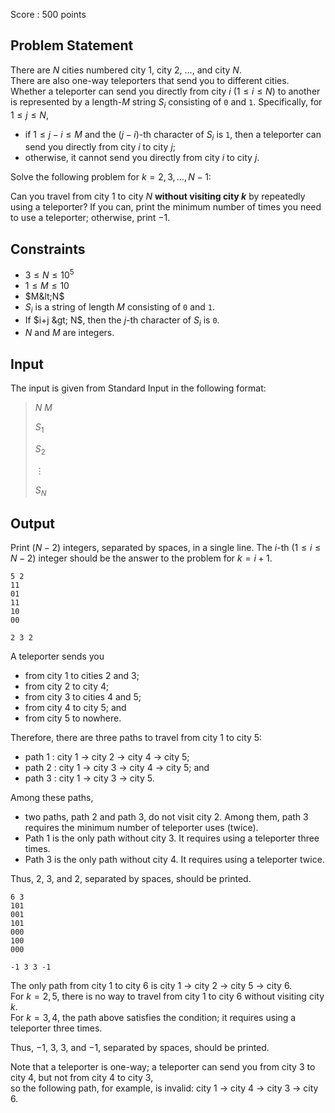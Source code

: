 Score : $500$ points

## Problem Statement

There are $N$ cities numbered city $1$, city $2$, $\ldots$, and city $N$.<br>
There are also one-way teleporters that send you to different cities.
Whether a teleporter can send you directly from city $i$ $(1\leq i\leq N)$ to another is represented by a length-$M$ string $S_i$ consisting of `0` and `1`.  Specifically, for $1\leq j\leq N$,

- if $1\leq j-i\leq M$ and the $(j-i)$-th character of $S_i$ is `1`, then a teleporter can send you directly from city $i$ to city $j$;
- otherwise, it cannot send you directly from city $i$ to city $j$.

Solve the following problem for $k=2,3,\ldots, N-1$:

Can you travel from city $1$ to city $N$ **without visiting city $k$** by repeatedly using a teleporter?
If you can, print the minimum number of times you need to use a teleporter;
otherwise, print $-1$.

## Constraints

- $3 \leq N \leq 10^5$
- $1\leq M\leq 10$
- $M&lt;N$
- $S_i$ is a string of length $M$ consisting of `0` and `1`.
- If $i+j &gt; N$, then the $j$-th character of $S_i$ is `0`.
- $N$ and $M$ are integers.

## Input

The input is given from Standard Input in the following format:

> $N$ $M$
> 
> $S_1$
> 
> $S_2$
> 
> $\vdots$
> 
> $S_N$

## Output

Print $(N-2)$ integers, separated by spaces, in a single line.
The $i$-th $(1\leq i\leq N-2)$ integer should be the answer to the problem for $k=i+1$.

```input1
5 2
11
01
11
10
00
```

```output1
2 3 2
```

A teleporter sends you

- from city $1$ to cities $2$ and $3$;
- from city $2$ to city $4$;
- from city $3$ to cities $4$ and $5$;
- from city $4$ to city $5$; and
- from city $5$ to nowhere.

Therefore, there are three paths to travel from city $1$ to city $5$:

- path $1$ : city $1$ $\to$ city $2$ $\to$ city $4$ $\to$ city $5$;
- path $2$ : city $1$ $\to$ city $3$ $\to$ city $4$ $\to$ city $5$; and
- path $3$ : city $1$ $\to$ city $3$ $\to$ city $5$.

Among these paths,

- two paths, path $2$ and path $3$, do not visit city $2$.  Among them, path $3$ requires the minimum number of teleporter uses (twice).
- Path $1$ is the only path without city $3$.  It requires using a teleporter three times.
- Path $3$ is the only path without city $4$.  It requires using a teleporter twice.

Thus, $2$, $3$, and $2$, separated by spaces, should be printed.

```input2
6 3
101
001
101
000
100
000
```

```output2
-1 3 3 -1
```

The only path from city $1$ to city $6$ is city $1$ $\to$ city $2$ $\to$ city $5$ $\to$ city $6$.<br>
For $k=2,5$, there is no way to travel from city $1$ to city $6$ without visiting city $k$.<br>
For $k=3,4$, the path above satisfies the condition; it requires using a teleporter three times.

Thus, $-1$, $3$, $3$, and $-1$, separated by spaces, should be printed.

Note that a teleporter is one-way;
a teleporter can send you from city $3$ to city $4$,
but not from city $4$ to city $3$,<br>
so the following path, for example, is invalid: 
city $1$ $\to$ city $4$ $\to$ city $3$ $\to$ city $6$.